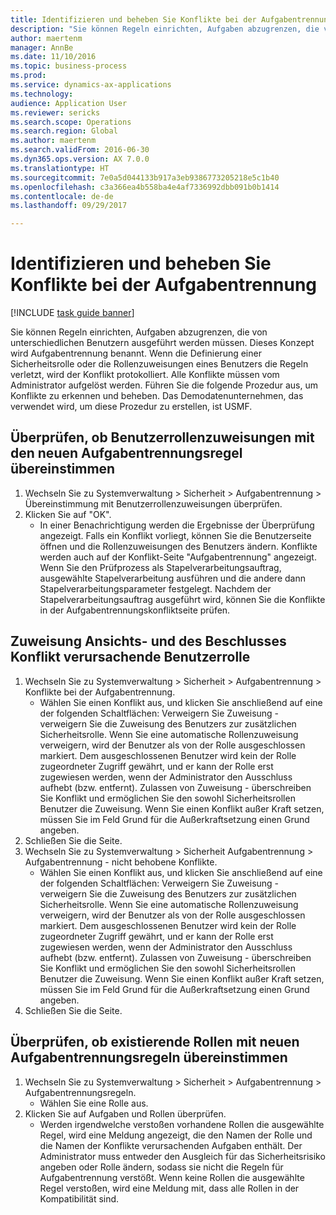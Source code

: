 ```yaml
--- 
title: Identifizieren und beheben Sie Konflikte bei der Aufgabentrennung
description: "Sie können Regeln einrichten, Aufgaben abzugrenzen, die von unterschiedlichen Benutzern ausgeführt werden müssen."
author: maertenm
manager: AnnBe
ms.date: 11/10/2016
ms.topic: business-process
ms.prod: 
ms.service: dynamics-ax-applications
ms.technology: 
audience: Application User
ms.reviewer: sericks
ms.search.scope: Operations
ms.search.region: Global
ms.author: maertenm
ms.search.validFrom: 2016-06-30
ms.dyn365.ops.version: AX 7.0.0
ms.translationtype: HT
ms.sourcegitcommit: 7e0a5d044133b917a3eb9386773205218e5c1b40
ms.openlocfilehash: c3a366ea4b558ba4e4af7336992dbb091b0b1414
ms.contentlocale: de-de
ms.lasthandoff: 09/29/2017

---
```

# <a name="identify-and-resolve-conflicts-in-segregation-of-duties"></a>Identifizieren und beheben Sie Konflikte bei der Aufgabentrennung

[!INCLUDE [task guide banner](../../includes/task-guide-banner.md)]

Sie können Regeln einrichten, Aufgaben abzugrenzen, die von unterschiedlichen Benutzern ausgeführt werden müssen. Dieses Konzept wird Aufgabentrennung benannt. Wenn die Definierung einer Sicherheitsrolle oder die Rollenzuweisungen eines Benutzers die Regeln verletzt, wird der Konflikt protokolliert. Alle Konflikte müssen vom Administrator aufgelöst werden. Führen Sie die folgende Prozedur aus, um Konflikte zu erkennen und beheben. Das Demodatenunternehmen, das verwendet wird, um diese Prozedur zu erstellen, ist USMF.


## <a name="verify-whether-user-role-assignments-comply-with-new-rules-for-segregation-of-duties"></a>Überprüfen, ob Benutzerrollenzuweisungen mit den neuen Aufgabentrennungsregel übereinstimmen
1. Wechseln Sie zu Systemverwaltung > Sicherheit > Aufgabentrennung > Übereinstimmung mit Benutzerrollenzuweisungen überprüfen.
2. Klicken Sie auf "OK".
    * In einer Benachrichtigung werden die Ergebnisse der Überprüfung angezeigt.     Falls ein Konflikt vorliegt, können Sie die Benutzerseite öffnen und die Rollenzuweisungen des Benutzers ändern. Konflikte werden auch auf der Konflikt-Seite "Aufgabentrennung" angezeigt.     Wenn Sie den Prüfprozess als Stapelverarbeitungsauftrag, ausgewählte Stapelverarbeitung ausführen und die andere dann Stapelverarbeitungsparameter festgelegt. Nachdem der Stapelverarbeitungsauftrag ausgeführt wird, können Sie die Konflikte in der Aufgabentrennungskonfliktseite prüfen.  

## <a name="view-and-resolve-conflicting-user-role-assignments"></a>Zuweisung Ansichts- und des Beschlusses Konflikt verursachende Benutzerrolle
1. Wechseln Sie zu Systemverwaltung > Sicherheit > Aufgabentrennung > Konflikte bei der Aufgabentrennung.
    * Wählen Sie einen Konflikt aus, und klicken Sie anschließend auf eine der folgenden Schaltflächen:   Verweigern Sie Zuweisung - verweigern Sie die Zuweisung des Benutzers zur zusätzlichen Sicherheitsrolle. Wenn Sie eine automatische Rollenzuweisung verweigern, wird der Benutzer als von der Rolle ausgeschlossen markiert. Dem ausgeschlossenen Benutzer wird kein der Rolle zugeordneter Zugriff gewährt, und er kann der Rolle erst zugewiesen werden, wenn der Administrator den Ausschluss aufhebt (bzw. entfernt).     Zulassen von Zuweisung - überschreiben Sie Konflikt und ermöglichen Sie den sowohl Sicherheitsrollen Benutzer die Zuweisung. Wenn Sie einen Konflikt außer Kraft setzen, müssen Sie im Feld Grund für die Außerkraftsetzung einen Grund angeben.  
2. Schließen Sie die Seite.
3. Wechseln Sie zu Systemverwaltung > Sicherheit  Aufgabentrennung > Aufgabentrennung - nicht behobene Konflikte.
    * Wählen Sie einen Konflikt aus, und klicken Sie anschließend auf eine der folgenden Schaltflächen:   Verweigern Sie Zuweisung - verweigern Sie die Zuweisung des Benutzers zur zusätzlichen Sicherheitsrolle. Wenn Sie eine automatische Rollenzuweisung verweigern, wird der Benutzer als von der Rolle ausgeschlossen markiert. Dem ausgeschlossenen Benutzer wird kein der Rolle zugeordneter Zugriff gewährt, und er kann der Rolle erst zugewiesen werden, wenn der Administrator den Ausschluss aufhebt (bzw. entfernt).     Zulassen von Zuweisung - überschreiben Sie Konflikt und ermöglichen Sie den sowohl Sicherheitsrollen Benutzer die Zuweisung. Wenn Sie einen Konflikt außer Kraft setzen, müssen Sie im Feld Grund für die Außerkraftsetzung einen Grund angeben.    
4. Schließen Sie die Seite.

## <a name="verify-whether-existing-roles-comply-with-new-rules-for-segregation-of-duties"></a>Überprüfen, ob existierende Rollen mit neuen Aufgabentrennungsregeln übereinstimmen
1. Wechseln Sie zu Systemverwaltung > Sicherheit > Aufgabentrennung > Aufgabentrennungsregeln.
    * Wählen Sie eine Rolle aus.  
2. Klicken Sie auf Aufgaben und Rollen überprüfen.
    * Werden irgendwelche verstoßen vorhandene Rollen die ausgewählte Regel, wird eine Meldung angezeigt, die den Namen der Rolle und die Namen der Konflikte verursachenden Aufgaben enthält. Der Administrator muss entweder den Ausgleich für das Sicherheitsrisiko angeben oder Rolle ändern, sodass sie nicht die Regeln für Aufgabentrennung verstößt.     Wenn keine Rollen die ausgewählte Regel verstoßen, wird eine Meldung mit, dass alle Rollen in der Kompatibilität sind.  


